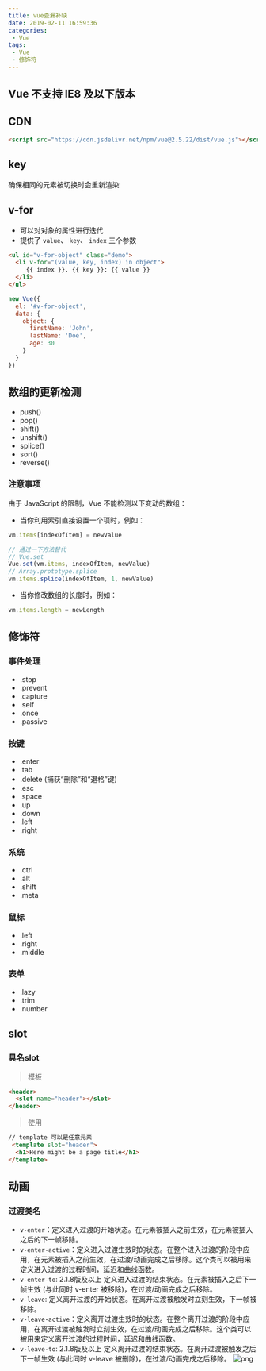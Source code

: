 ```yaml
---
title: vue查漏补缺
date: 2019-02-11 16:59:36
categories: 
 - Vue
tags:
 - Vue
 - 修饰符
---
```

## Vue **不支持** IE8 及以下版本

## CDN 
```html
<script src="https://cdn.jsdelivr.net/npm/vue@2.5.22/dist/vue.js"></script>
```

## key
确保相同的元素被切换时会重新渲染

## v-for 
- 可以对对象的属性进行迭代
- 提供了 `value`、 `key`、 `index` 三个参数

```html
<ul id="v-for-object" class="demo">
  <li v-for="(value, key, index) in object">
     {{ index }}. {{ key }}: {{ value }}
  </li>
</ul>
```
```javascript
new Vue({
  el: '#v-for-object',
  data: {
    object: {
      firstName: 'John',
      lastName: 'Doe',
      age: 30
    }
  }
})
```

## 数组的更新检测
- push()
- pop()
- shift()
- unshift()
- splice()
- sort()
- reverse()

### 注意事项
由于 JavaScript 的限制，Vue 不能检测以下变动的数组：

- 当你利用索引直接设置一个项时，例如：
```javascript
vm.items[indexOfItem] = newValue

// 通过一下方法替代
// Vue.set
Vue.set(vm.items, indexOfItem, newValue)
// Array.prototype.splice
vm.items.splice(indexOfItem, 1, newValue)
```
- 当你修改数组的长度时，例如：
```javascript
vm.items.length = newLength
```

## 修饰符
### 事件处理
- .stop
- .prevent
- .capture
- .self
- .once
- .passive

### 按键
- .enter
- .tab
- .delete (捕获“删除”和“退格”键)
- .esc
- .space
- .up
- .down
- .left
- .right

### 系统
- .ctrl
- .alt
- .shift
- .meta

### 鼠标
- .left
- .right
- .middle

### 表单
- .lazy
- .trim
- .number

## slot
### 具名slot
> 模板
```html
<header>
  <slot name="header"></slot>
</header>
```
> 使用
```html
// template 可以是任意元素
 <template slot="header">
  <h1>Here might be a page title</h1>
</template>
```

## 动画
### 过渡类名
- `v-enter`：定义进入过渡的开始状态。在元素被插入之前生效，在元素被插入之后的下一帧移除。
- `v-enter-active`：定义进入过渡生效时的状态。在整个进入过渡的阶段中应用，在元素被插入之前生效，在过渡/动画完成之后移除。这个类可以被用来定义进入过渡的过程时间，延迟和曲线函数。
- `v-enter-to`: 2.1.8版及以上 定义进入过渡的结束状态。在元素被插入之后下一帧生效 (与此同时 v-enter 被移除)，在过渡/动画完成之后移除。
- `v-leave`: 定义离开过渡的开始状态。在离开过渡被触发时立刻生效，下一帧被移除。
- `v-leave-active`：定义离开过渡生效时的状态。在整个离开过渡的阶段中应用，在离开过渡被触发时立刻生效，在过渡/动画完成之后移除。这个类可以被用来定义离开过渡的过程时间，延迟和曲线函数。
- `v-leave-to`: 2.1.8版及以上 定义离开过渡的结束状态。在离开过渡被触发之后下一帧生效 (与此同时 v-leave 被删除)，在过渡/动画完成之后移除。
![png](transition.png)
